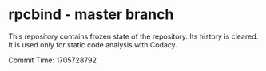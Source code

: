 # rpcbind - master branch

This repository contains frozen state of the repository.
Its history is cleared. It is used only for static code
analysis with Codacy.

Commit Time: 1705728792